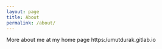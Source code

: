 ```yaml
---
layout: page
title: About
permalink: /about/
---
```


More about me at my home page https:/umutdurak.gitlab.io 
